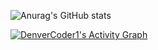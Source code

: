 ![Anurag's GitHub stats](https://github-readme-stats.vercel.app/api?username=AeaZer&show_icons=true&theme=synthwave)

<!-- https://github.com/ashutosh00710/github-readme-activity-graph -->
<a href="https://github.com/ashutosh00710/github-readme-activity-graph"><img alt="DenverCoder1's Activity Graph" src="https://activity-graph.herokuapp.com/graph?username=AeaZer&bg_color=FFFFFF&color=409EFF&line=F85D7F&point=F85D7F&hide_border=true" /></a>
